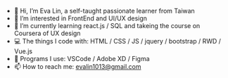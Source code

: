 - 👋 Hi, I’m Eva Lin, a self-taught passionate learner from Taiwan
- 👀 I’m interested in FrontEnd and UI/UX design
- 🌱 I’m currently learning react.js / SQL and takeing the course on Coursera of UX design
- :computer: The things I code with: HTML / CSS / JS / jquery / bootstrap / RWD / Vue.js
- :memo: Programs I use: VSCode / Adobe XD / Figma
- 📫 How to reach me: evalin1013@gmail.com

<!---
01hana/01hana is a ✨ special ✨ repository because its `README.md` (this file) appears on your GitHub profile.
You can click the Preview link to take a look at your changes.
--->
